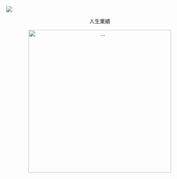 <img src="https://capsule-render.vercel.app/api?type=waving&color=auto&height=200&section=header&text=私はトイレの神様だ。&fontSize=90" />
<p align="center">人生業績</p>
<p align="center">
<img alt="..." src="https://user-images.githubusercontent.com/48057918/202836555-ad0093e2-523a-4742-b280-f48f59518906.gif" style="width:40vw;" />
</p>
